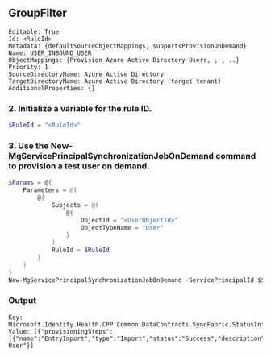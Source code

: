 ## GroupFilter
```
Editable: True
Id: <RuleId>
Metadata: {defaultSourceObjectMappings, supportsProvisionOnDemand}
Name: USER_INBOUND_USER
ObjectMappings: {Provision Azure Active Directory Users, , , ..}
Priority: 1
SourceDirectoryName: Azure Active Directory
TargetDirectoryName: Azure Active Directory (target tenant)
AdditionalProperties: {}
```

### 2. Initialize a variable for the rule ID.
```PowerShell
$RuleId = "<RuleId>"
```

### 3. Use the New-MgServicePrincipalSynchronizationJobOnDemand command to provision a test user on demand.
```PowerShell
$Params = @{
    Parameters = @(
        @{
            Subjects = @(
                @{
                    ObjectId = "<UserObjectId>"
                    ObjectTypeName = "User"
                }
            )
            RuleId = $RuleId
        }
    )
}
New-MgServicePrincipalSynchronizationJobOnDemand -ServicePrincipalId $ServicePrincipalId -SynchronizationJobId $JobId -BodyParameter $Params | Format-List
```

### Output
```
Key: Microsoft.Identity.Health.CPP.Common.DataContracts.SyncFabric.StatusInfo
Value: [{"provisioningSteps":[{"name":"EntryImport","type":"Import","status":"Success","description":"Retrieved User"}]
```
